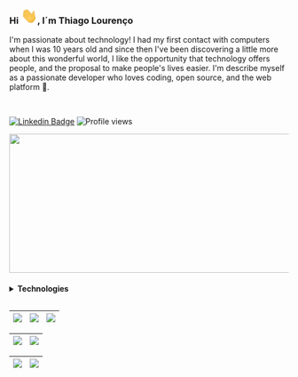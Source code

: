 ### Hi <img src="./assets/hi.gif" width="30">, I´m Thiago Lourenço

I'm passionate about technology! I had my first contact with computers when I was 10 years old and since then I've been discovering a little more about this wonderful world, I like the opportunity that technology offers people, and the proposal to make people's lives easier.
I'm describe myself as a passionate developer who loves coding, open source, and the web platform :blue_heart:.

<br />

[![Linkedin Badge](https://img.shields.io/badge/Linkedin-/?style=flat&logo=Linkedin&logoColor=white&link=https://www.linkedin.com/in/thilourenco/)](https://www.linkedin.com/in/thilourenco/)
![Profile views](https://gpvc.arturio.dev/thilourenco) </span>

<div>
<img height="250" width="575" alt="" src="./assets/js.gif" />
</div>
 <br />

<details>
  <summary><b>Technologies</b></summary>
<div>
<img src="https://cdn.svgporn.com/logos/nodejs-icon.svg" height="30" alt="Nodejs" />
  <img src="https://cdn.icon-icons.com/icons2/2415/PNG/512/express_original_logo_icon_146527.png" height="30" alt="Express" />
  <img src="https://cdn.icon-icons.com/icons2/2107/PNG/512/file_type_nestjs_icon_130355.png" height="30" alt="NestJS" />
  <img src="https://cdn.svgporn.com/logos/javascript.svg" height="30" alt="Javascript"/>
  <img src="https://cdn.svgporn.com/logos/typescript-icon.svg" height="30" alt="Typescript" />
  <img src="https://cdn.svgporn.com/logos/git-icon.svg" height="30" alt="Git">
   <img src="https://cdn.icon-icons.com/icons2/2107/PNG/512/file_type_jest_icon_130514.png" height="30" alt="Jest">
  <img src="https://img.icons8.com/color/452/mongodb.png" height="35" alt="MongoDB" />
  <img src="https://cdn.svgporn.com/logos/postgresql.svg" height="30" alt="PostgreSQL"/>
  <img src="https://cdn.svgporn.com/logos/redis.svg"  height="30" alt="Redis"/>
  <img src="https://cdn.svgporn.com/logos/react.svg"  height="30" alt="React"/>
  <img src="https://cdn.svgporn.com/logos/nextjs-icon.svg"  height="30" alt="Next"/>
  <img src="https://cdn.svgporn.com/logos/graphql.svg"  height="30" alt="Graphql"/>
  <img src="https://cdn.svgporn.com/logos/linux-tux.svg" height="30" alt="Linux">
  <img src="https://cdn.svgporn.com/logos/gnu.svg" height="30" alt="GNU">
  <img src="https://cdn.svgporn.com/logos/docker-icon.svg" height="30" alt="Docker">
  <img src="https://cdn.svgporn.com/logos/visual-studio-code.svg" height="30" alt="VScode">
</div>
</details>

</br>

| ![](http://github-profile-summary-cards.vercel.app/api/cards/stats?username=thilourenco&theme=github) | ![](http://github-profile-summary-cards.vercel.app/api/cards/repos-per-language?username=thilourenco&hide=Html&theme=github) | ![](http://github-profile-summary-cards.vercel.app/api/cards/most-commit-language?username=thilourenco&theme=github) |
| :-: | :-: | :-: |

 [![](https://github-readme-stats.vercel.app/api/top-langs/?username=thilourenco&layout=compact&theme=github)](https://github.com/thilourenco/github-readme-stats) | ![](https://github-readme-streak-stats.herokuapp.com/?user=thilourenco&theme=github&hide_border=true)
| :-: | :-: |

<!-- [![thilourenco's github activity graph](https://github-readme-activity-graph.cyclic.app/graph?username=thilourenco&theme=tokyo-night&hide_border=true)](https://github.com/thilourenco/github-readme-activity-graph) 

| ![](https://github-readme-stats.vercel.app/api?username=thilourenco&show_icons=true&custom_title=Thiago's%20Github%20Stats&theme=tokyonight&hide_border=true) |
-->
![](https://github-profile-summary-cards.vercel.app/api/cards/profile-details?username=thilourenco&theme=github) | ![](https://github-profile-summary-cards.vercel.app/api/cards/productive-time?username=thilourenco&theme=github) 
| :-: | :-: |